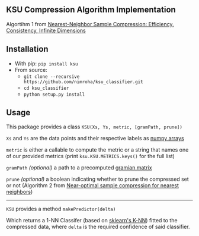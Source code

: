 ## KSU Compression Algorithm Implementation ##

Algortihm 1 from [Nearest-Neighbor Sample Compression: Efficiency, Consistency, Infinite Dimensions](https://arxiv.org/abs/1705.08184)

Installation
------------
* With pip: `pip install ksu`
* From source:
    * `git clone --recursive https://github.com/nimroha/ksu_classifier.git`
    * `cd ksu_classifier`
    * `python setup.py install`
    
 Usage
 -----
 This package provides a class `KSU(Xs, Ys, metric, [gramPath, prune])`
 
 `Xs` and `Ys` are the data points and their respective labels as [numpy  arrays](https://docs.scipy.org/doc/numpy/reference/generated/numpy.array.html) 
 
 `metric` is either a callable to compute the metric or a string that names one of our provided metrics (print `ksu.KSU.METRICS.keys()` for the full list) 
 
 `gramPath` _(optional)_ a path to a precomputed [gramian matrix](http://mathworld.wolfram.com/GramMatrix.html)
 
 `prune` _(optional)_ a boolean indicating whether to prune the compressed set or not (Algorithm 2 from [Near-optimal sample compression for nearest neighbors](https://arxiv.org/abs/1404.3368))
 
 ---
 
  `KSU` provides a method `makePredictor(delta)`
  
  Which returns a 1-NN Classifer (based on [sklearn's K-NN](http://scikit-learn.org/stable/modules/generated/sklearn.neighbors.KNeighborsClassifier.html)) fitted to the compressed data, where `delta` is the required confidence of said classifier.